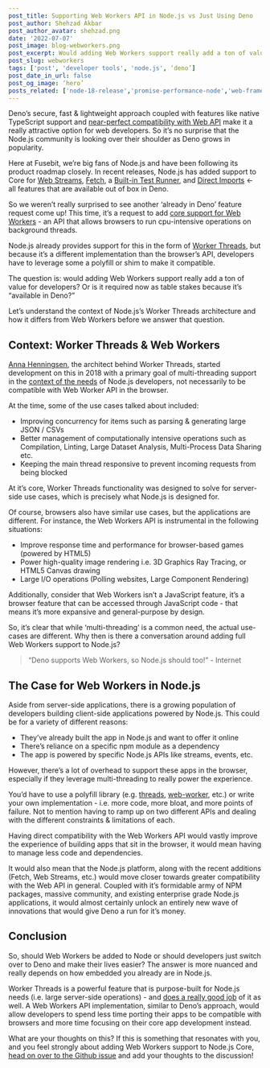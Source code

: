 ```yaml
---
post_title: Supporting Web Workers API in Node.js vs Just Using Deno
post_author: Shehzad Akbar
post_author_avatar: shehzad.png
date: '2022-07-07'
post_image: blog-webworkers.png
post_excerpt: Would adding Web Workers support really add a ton of value for developers? Or is it required now as table stakes because it’s “available in Deno?”
post_slug: webworkers
tags: ['post', 'developer tools', 'node.js', ‘deno’]
post_date_in_url: false
post_og_image: ‘hero’
posts_related: ['node-18-release','promise-performance-node','web-frameworks-plugins-architecture-overview']
---
```


Deno’s secure, fast & lightweight approach coupled with features like native TypeScript support and [near-perfect compatibility with Web API](https://deno.land/manual/runtime/web_platform_apis) make it a really attractive option for web developers. So it’s no surprise that the Node.js community is looking over their shoulder as Deno grows in popularity. 

Here at Fusebit, we’re big fans of Node.js and have been following its product roadmap closely. In recent releases, Node.js has added support to Core for [Web Streams](https://www.jasnell.me/posts/webstreams), [Fetch](https://fusebit.io/blog/node-fetch/), a [Built-in Test Runner](https://fusebit.io/blog/node-testing-comes-to-core/), and [Direct Imports](https://fusebit.io/blog/nodejs-https-imports/) ← all features that are available out of box in Deno.

So we weren’t really surprised to see another ‘already in Deno’ feature request come up! This time, it’s a request to add [core support for Web Workers](https://github.com/nodejs/node/issues/43583) - an API that allows browsers to run cpu-intensive operations on background threads. 

Node.js already provides support for this in the form of [Worker Threads](https://nodejs.org/api/worker_threads.html), but because it’s a different implementation than the browser’s API, developers have to leverage some a polyfill or shim to make it compatible.

The question is: would adding Web Workers support really add a ton of value for developers? Or is it required now as table stakes because it’s “available in Deno?”

Let’s understand the context of Node.js’s Worker Threads architecture and how it differs from Web Workers before we answer that question.

## Context: Worker Threads & Web Workers

[Anna Henningsen](https://twitter.com/addaleax), the architect behind Worker Threads, started development on this in 2018 with a primary goal of multi-threading support in the [context of the needs](https://github.com/nodejs/worker/issues/1) of Node.js developers, not necessarily to be compatible with Web Worker API in the browser.

At the time, some of the use cases talked about included:

* Improving concurrency for items such as parsing & generating large JSON / CSVs
* Better management of computationally intensive operations such as Compilation, Linting, Large Dataset Analysis, Multi-Process Data Sharing etc.
* Keeping the main thread responsive to prevent incoming requests from being blocked

At it’s core, Worker Threads functionality was designed to solve for server-side use cases, which is precisely what Node.js is designed for. 

Of course, browsers also have similar use cases, but the applications are different. For instance, the Web Workers API is instrumental in the following situations:

* Improve response time and performance for browser-based games (powered by HTML5)
* Power high-quality image rendering i.e. 3D Graphics Ray Tracing, or HTML5 Canvas drawing
* Large I/O operations (Polling websites, Large Component Rendering)

Additionally, consider that Web Workers isn’t a JavaScript feature, it’s a browser feature that can be accessed through JavaScript code -  that means it’s more expansive and general-purpose by design. 

So, it’s clear that while ‘multi-threading’ is a common need, the actual use-cases are different. Why then is there a conversation around adding full Web Workers support to Node.js? 

> “Deno supports Web Workers, so Node.js should too!” - Internet

## The Case for Web Workers in Node.js

Aside from server-side applications, there is a growing population of developers building client-side applications powered by Node.js. This could be for a variety of different reasons:

* They’ve already built the app in Node.js and want to offer it online
* There’s reliance on a specific npm module as a dependency
* The app is powered by specific Node.js APIs like streams, events, etc.

However, there’s a lot of overhead to support these apps in the browser, especially if they leverage multi-threading to really power the experience. 

You’d have to use a polyfill library (e.g. [threads](https://threads.js.org/), [web-worker](https://github.com/developit/web-worker), etc.) or write your own implementation - i.e. more code, more bloat, and more points of failure. Not to mention having to ramp up on two different APIs and dealing with the different constraints & limitations of each.

Having direct compatibility with the Web Workers API would vastly improve the experience of building apps that sit in the browser, it would mean having to manage less code and dependencies. 

It would also mean that the Node.js platform, along with the recent additions (Fetch, Web Streams, etc.) would move closer towards greater compatibility with the Web API in general. Coupled with it’s formidable army of NPM packages, massive community, and existing enterprise grade Node.js applications, it would almost certainly unlock an entirely new wave of innovations that would give Deno a run for it’s money.

## Conclusion

So, should Web Workers be added to Node or should developers just switch over to Deno and make their lives easier? The answer is more nuanced and really depends on how embedded you already are in Node.js.

Worker Threads is a powerful feature that is purpose-built for Node.js needs (i.e. large server-side operations) - and [does a really good job](https://github.com/nodejs/worker/issues/6) of it as well. A Web Workers API implementation, similar to Deno’s approach, would allow developers to spend less time porting their apps to be compatible with browsers and more time focusing on their core app development instead.

What are your thoughts on this? If this is something that resonates with you, and you feel strongly about adding Web Workers support to Node.js Core, [head on over to the Github issue](https://github.com/nodejs/node/issues/43583) and add your thoughts to the discussion! 